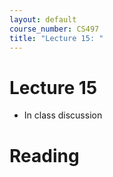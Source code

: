 ```yaml
---
layout: default
course_number: CS497
title: "Lecture 15: "
---
```


# Lecture 15

- In class discussion

# Reading 
